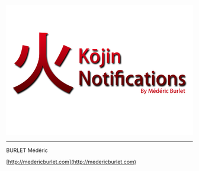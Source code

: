 ![GitHub Logo](/assets/logo.png)

---



BURLET Médéric

[http://medericburlet.com](http://medericburlet.com)
